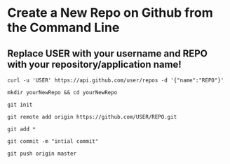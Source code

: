 # Create a New Repo on Github from the Command Line

## Replace USER with your username and REPO with your repository/application name!

`curl -u 'USER' https://api.github.com/user/repos -d '{"name":"REPO"}'`


```mkdir yourNewRepo && cd yourNewRepo```

```git init```

```git remote add origin https://github.com/USER/REPO.git```

```git add *```

```git commit -m "intial commit"```

```git push origin master```